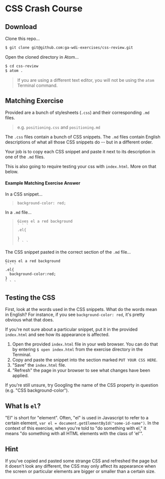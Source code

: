 # CSS Crash Course

## Download

Clone this repo...

```bash
$ git clone git@github.com:ga-wdi-exercises/css-review.git
```

Open the cloned directory in Atom...

```bash
$ cd css-review
$ atom .
```
> If you are using a different text editor, you will not be using the `atom` Terminal command.

## Matching Exercise

Provided are a bunch of stylesheets (`.css`) and their corresponding `.md` files.
> e.g. `positioning.css` and `positioning.md`

The `.css` files contain a bunch of CSS snippets. The `.md` files contain English descriptions of what all those CSS snippets do -- but in a different order.

Your job is to copy each CSS snippet and paste it next to its description in one of the `.md` files.

This is also going to require testing your css with `index.html`. More on that below.

#### Example Matching Exercise Answer

In a CSS snippet...

> ```
> background-color: red;
> ```

In a `.md` file...
>
> ```
> Gives el a red background
> ` ` `
> .el{
>
> }
> ` ` `
> ```

The CSS snippet pasted in the correct section of the `.md` file...

```
Gives el a red background
` ` `
.el{
  background-color:red;
}
` ` `
```

## Testing the CSS

First, look at the words used in the CSS snippets. What do the words mean in English? For instance, if you see `background-color: red`, it's pretty obvious what that does.

If you're not sure about a particular snippet, put it in the provided `index.html` and see how its appearance is affected.

1. Open the provided `index.html` file in your web browser. You can do that by entering `$ open index.html` from the exercise directory in the Terminal.  
2. Copy and paste the snippet into the section marked `PUT YOUR CSS HERE`.  
3. "Save" the `index.html` file.  
4. "Refresh" the page in your browser to see what changes have been applied.  

If you're still unsure, try Googling the name of the CSS property in question (e.g. "CSS background-color").

## What Is `el`?

"El" is short for "element". Often, "el" is used in Javascript to refer to a certain element, `var el = document.getElementById("some-id-name")`. In the context of this exercise, when you're told to "do something with el," it means "do something with all HTML elements with the class of 'el'".

## Hint

If you've copied and pasted some strange CSS and refreshed the page but it doesn't look any different, the CSS may only affect its appearance when the screen or particular elements are bigger or smaller than a certain size.
